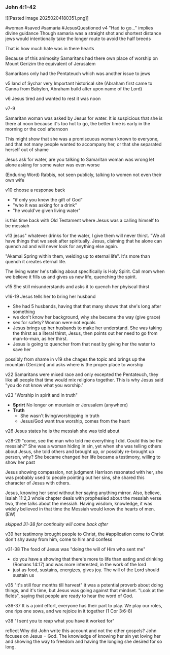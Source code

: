 ### John 4:1-42
![[Pasted image 20250204180351.png]]

#woman
#saved 
#samaria
#JesusQuestioned
v4 "Had to go..."  implies divine guidance 
Though samaria was a straight shot and shortest distance jews would intentionally take the longer route to avoid the half breeds

That is how much hate was in there hearts

Because of this animosity Samaritans had there own place of worship on Mount Gerizim the equivalent of Jerusalem

Samaritans only had the Pentateuch which was another issue to jews

v5 land of Sychar very Important historical site (Abraham first came to Canna from Babylon, Abraham build alter upon name of the Lord)

v6 Jesus tired and wanted to rest it was noon 

v7-9 

Samaritan woman was asked by Jesus for water. It is suspicious that she is there at noon because it's too hot to go, the better time is early in the morning or the cool afternoon 

This might show that she was a promiscuous woman known to everyone, and that not many people wanted to accompany her, or that she separated herself out of shame

Jesus ask for water, are you talking to Samaritan woman was wrong let alone asking for some water was even worse


(Enduring Word) Rabbis, not seen publicly, talking to women not even their own wife

v10 choose a response back 
- "if only you knew the gift of God"
- "who it was asking for a drink"
- "he would've given living water" 

is this time back with Old Testament where Jesus was a calling himself to be messiah

v13 jesus" whatever drinks for the water, I give them will never thirst. "We all have things that we seek after spiritually. Jesus, claiming that he alone can quench ad and will never look for anything else again.

"Akamai Spring within them, welding up to eternal life". It's more than quench it creates eternal life.

The living water he's talking about specifically is Holy Spirit. Call mom when we believe it fills us and gives us new life, quenching the spirit. 

v15 She still misunderstands and asks it to quench her phyiscal thirst

v16-19
Jesus tells her to bring her husband
- She had 5 husbands, having that that many shows that she's long after something
- we don't know her background, why she became the way (give grace) 
- sex for safety? Woman were not equals 
- Jesus brings up her husbands to make her understand. She was taking the thirst as a literal thirst, Jesus, then points out her need to go from man-to-man, as her thirst.
- Jesus is going to quencher from that neat by giving her the water to save her

possibly from shame in v19 she chages the topic and brings up the mountain (Gerizim) and asks where is the proper place to worship

v22 Samaritans were mixed race and only excepted the Pentateuch, they like all people that time would mix religions together. This is why Jesus said "you do not know what you worship."

v23 "Worship in spirit and in truth"
- **Sprirt** No longer on mountain or Jerusalem (anywhere)
- **Truth** 
	- She wasn't living/worshipping in truth 
	- Jesus/God want true worship, comes from the heart

v26 Jesus states he is the messiah she was told about 

v28-29 "come, see the man who told me everything I did. Could this be the messiah?"
She was a woman hiding in sin, yet when she was telling others about Jesus, she told others and brought up, or possibly re-brought up person, why? She became changed her life became a testimony, willing to show her past


Jesus showing compassion, not judgment Harrison resonated with her, she was probably used to people pointing out her sins, she shared this character of Jesus with others.

Jesus, knowing her send without her saying anything mirror. Also, believe, Isaiah 11:2,3 whole chapter deals with prophesied about the messiah verse two, three talks about the messiah. Having wisdom, knowledge, it was widely believed in that time the Messiah would know the hearts of men. (EW)

*skipped 31-38 for continuity will come back after* 

v39 her testimony brought people to Christ, the #application come to Christ don't shy away from him, come to him and confess

v31-38 
The food of Jesus was "doing the will of Him who sent me"
- do you have a showing that there's more to life than eating and drinking  (Romans 14:17) and was more interested, in the work of the lord
- just as food, sustains, energizes, gives joy. The will of the Lord should sustain us

v35 
"it's still four months till harvest" it was a potential proverb about doing things, and it's time, but Jesus was going against that mindset. "Look at the fields", saying that people are ready to hear the word of God.

v36-37 
It is a joint effort, everyone has their part to play. We play our roles, one rips one sows, and we rejoice in it together (1 Cor 3:6-8)

v38 
"I sent you to reap what you have it worked for"



reflect 
Why did John write this account and not the other gospels? John focuses on Jesus = God. The knowledge of knowing her sin yet loving her and showing the way to freedom and having the longing she desired for so long.


